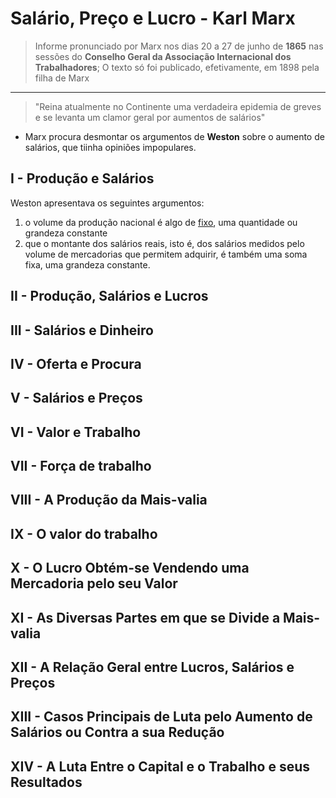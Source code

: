 # Salário, Preço e Lucro - Karl Marx
> Informe pronunciado por Marx nos dias 20 a 27 de junho de **1865** nas sessões do **Conselho Geral da Associação Internacional dos Trabalhadores**;
> O texto só foi publicado, efetivamente, em 1898 pela filha de Marx
<hr> </hr>

> "Reina atualmente no Continente uma verdadeira epidemia de greves e se levanta um clamor geral por aumentos de salários"

- Marx procura desmontar os argumentos de **Weston** sobre o aumento de salários, que tiinha opiniões impopulares.

## I - Produção e Salários
  Weston apresentava os seguintes argumentos:
1. o volume da produção nacional é algo de <ins>fixo</ins>, uma quantidade ou grandeza constante
2. que o montante dos salários reais, isto é, dos salários medidos pelo volume de mercadorias que permitem adquirir, é também uma soma fixa, uma grandeza constante.
## II - Produção, Salários e Lucros
## III - Salários e Dinheiro
## IV - Oferta e Procura
## V - Salários e Preços
## VI - Valor e Trabalho
## VII - Força de trabalho
## VIII - A Produção da Mais-valia
## IX - O valor do trabalho
## X - O Lucro Obtém-se Vendendo uma Mercadoria pelo seu Valor
## XI - As Diversas Partes em que se Divide a Mais-valia
## XII - A Relação Geral entre Lucros, Salários e Preços
## XIII - Casos Principais de Luta pelo Aumento de Salários ou Contra a sua Redução
## XIV - A Luta Entre o Capital e o Trabalho e seus Resultados

